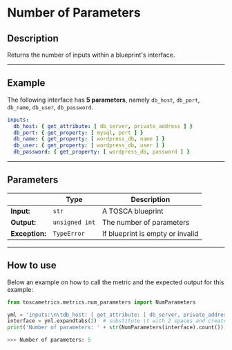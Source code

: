 # Number of Parameters 

## Description

Returns the number of inputs within a blueprint's interface. 


---

## Example
The following interface has **5 parameters**, namely `db_host`, `db_port`, `db_name`, `db_user`, `db_password`.


``` yaml
inputs:
  db_host: { get_attribute: [ db_server, private_address ] }
  db_port: { get_property: [ mysql, port ] }
  db_name: { get_property: [ wordpress_db, name ] }
  db_user: { get_property: [ wordpress_db, user ] }
  db_password: { get_property: [ wordpress_db, password ] }
```

---


## Parameters


|   | **Type** | **Description** |
|---|---|---|
**Input:**| `str`| A TOSCA blueprint|
**Output:**| `unsigned int`| The number of parameters |
**Exception:**| `TypeError`| If blueprint is empty or invalid|

---

## How to use



Below an example on how to call the metric and the expected output for this example:

```python
from toscametrics.metrics.num_parameters import NumParameters

yml = 'inputs:\n\tdb_host: { get_attribute: [ db_server, private_address ] }\n\tdb_port: { get_property: [ mysql, port ] }\n\tdb_name: { get_property: [ wordpress_db, name ] }\n\tdb_user: { get_property: [ wordpress_db, user ] }\n\tdb_password: { get_property: [ wordpress_db, password ] }'
interface = yml.expandtabs(2)  # substitute \t with 2 spaces and create the StringIO object
print('Number of parameters: ' + str(NumParameters(interface).count()))

>>> Number of parameters: 5
```